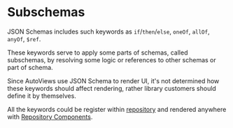 # Subschemas

JSON Schemas includes such keywords as `if`/`then`/`else`, `oneOf`, `allOf`, `anyOf`, `$ref`.

These keywords serve to apply some parts of schemas, called subschemas, by resolving some logic or references to other schemas or part of schema.

Since AutoViews use JSON Schema to render UI, it's not determined how these keywords should affect rendering, rather library customers should define it by themselves. 

All the keywords could be register within [repository](../entities/components-repo.md) and rendered anywhere with [Repository Components](../entities/repository-components.md).
